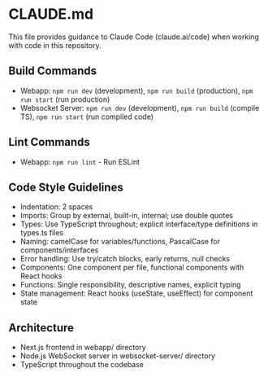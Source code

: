 # CLAUDE.md

This file provides guidance to Claude Code (claude.ai/code) when working with code in this repository.

## Build Commands
- Webapp: `npm run dev` (development), `npm run build` (production), `npm run start` (run production)
- Websocket Server: `npm run dev` (development), `npm run build` (compile TS), `npm run start` (run compiled code)

## Lint Commands
- Webapp: `npm run lint` - Run ESLint

## Code Style Guidelines
- Indentation: 2 spaces
- Imports: Group by external, built-in, internal; use double quotes
- Types: Use TypeScript throughout; explicit interface/type definitions in types.ts files
- Naming: camelCase for variables/functions, PascalCase for components/interfaces
- Error handling: Use try/catch blocks, early returns, null checks
- Components: One component per file, functional components with React hooks
- Functions: Single responsibility, descriptive names, explicit typing
- State management: React hooks (useState, useEffect) for component state

## Architecture
- Next.js frontend in webapp/ directory
- Node.js WebSocket server in websocket-server/ directory
- TypeScript throughout the codebase